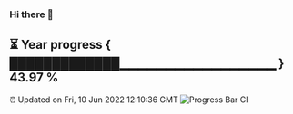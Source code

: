 ### Hi there 👋
⏳ Year progress { █████████████▁▁▁▁▁▁▁▁▁▁▁▁▁▁▁▁▁ } 43.97 %
---
⏰ Updated on Fri, 10 Jun 2022 12:10:36 GMT
![Progress Bar CI](https://github.com/Moyi321/Moyi321/workflows/Progress%20Bar%20CI/badge.svg)
